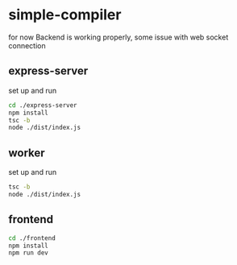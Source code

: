 # simple-compiler

for now Backend is working properly, some issue with web socket connection

## express-server

set up and run
```bash
cd ./express-server
npm install
tsc -b
node ./dist/index.js
```

## worker

set up and run
```bash
tsc -b
node ./dist/index.js
```

## frontend

```bash
cd ./frontend
npm install
npm run dev
```

